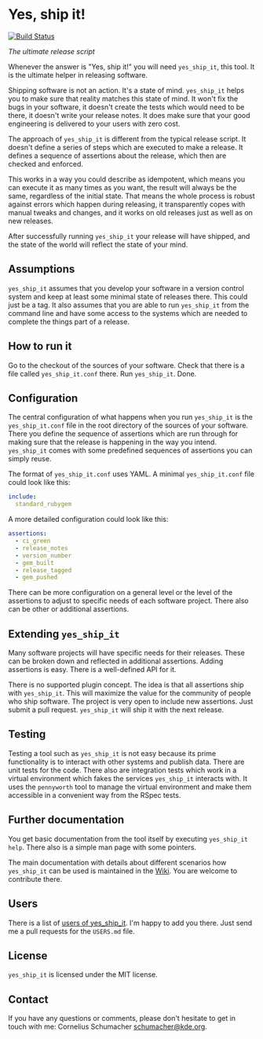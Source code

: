 # Yes, ship it!

[![Build Status](https://travis-ci.org/cornelius/yes_ship_it.svg?branch=master)](https://travis-ci.org/cornelius/yes_ship_it)

*The ultimate release script*

Whenever the answer is "Yes, ship it!" you will need `yes_ship_it`, this tool.
It is the ultimate helper in releasing software.

Shipping software is not an action. It's a state of mind. `yes_ship_it` helps
you to make sure that reality matches this state of mind. It won't fix the bugs
in your software, it doesn't create the tests which would need to be there, it
doesn't write your release notes. It does make sure that your good engineering
is delivered to your users with zero cost.

The approach of `yes_ship_it` is different from the typical release script. It
doesn't define a series of steps which are executed to make a release. It
defines a sequence of assertions about the release, which then are checked and
enforced.

This works in a way you could describe as idempotent, which means you
can execute it as many times as you want, the result will always be the same,
regardless of the initial state. That means the whole process is robust against
errors which happen during releasing, it transparently copes with manual tweaks
and changes, and it works on old releases just as well as on new releases.

After successfully running `yes_ship_it` your release will have shipped, and the
state of the world will reflect the state of your mind.

## Assumptions

`yes_ship_it` assumes that you develop your software in a version control
system and keep at least some minimal state of releases there. This could just
be a tag. It also assumes that you are able to run `yes_ship_it` from the
command line and have some access to the systems which are needed to complete
the things part of a release.

## How to run it

Go to the checkout of the sources of your software. Check that there is a file
called `yes_ship_it.conf` there. Run `yes_ship_it`. Done.

## Configuration

The central configuration of what happens when you run `yes_ship_it` is the
`yes_ship_it.conf` file in the root directory of the sources of your software.
There you define the sequence of assertions which are run through for making
sure that the release is happening in the way you intend. `yes_ship_it` comes
with some predefined sequences of assertions you can simply reuse.

The format of `yes_ship_it.conf` uses YAML. A minimal `yes_ship_it.conf` file
could look like this:

```yaml
include:
  standard_rubygem
```

A more detailed configuration could look like this:

```yaml
assertions:
  - ci_green
  - release_notes
  - version_number
  - gem_built
  - release_tagged
  - gem_pushed
```

There can be more configuration on a general level or the level of the
assertions to adjust to specific needs of each software project. There also can
be other or additional assertions.

## Extending `yes_ship_it`

Many software projects will have specific needs for their releases. These can
be broken down and reflected in additional assertions. Adding assertions is
easy. There is a well-defined API for it.

There is no supported plugin concept. The idea is that all assertions ship with
`yes_ship_it`. This will maximize the value for the community of people who ship
software. The project is very open to include new assertions. Just submit a pull
request. `yes_ship_it` will ship it with the next release.

## Testing

Testing a tool such as `yes_ship_it` is not easy because its prime functionality
is to interact with other systems and publish data. There are unit tests for the
code. There also are integration tests which work in a virtual environment which
fakes the services `yes_ship_it` interacts with. It uses the `pennyworth` tool
to manage the virtual environment and make them accessible in a convenient way
from the RSpec tests.

## Further documentation

You get basic documentation from the tool itself by executing
`yes_ship_it help`. There also is a simple man page with some pointers.

The main documentation with details about different scenarios how `yes_ship_it`
can be used is maintained in the
[Wiki](https://github.com/cornelius/yes_ship_it/wiki). You are welcome to
contribute there.

## Users

There is a list of [users of yes_ship_it](https://github.com/cornelius/yes_ship_it/blob/master/USERS.md).
I'm happy to add you there. Just send me a pull requests for the `USERS.md`
file.

## License

`yes_ship_it` is licensed under the MIT license.

## Contact

If you have any questions or comments, please don't hesitate to get in touch
with me: Cornelius Schumacher <schumacher@kde.org>.
